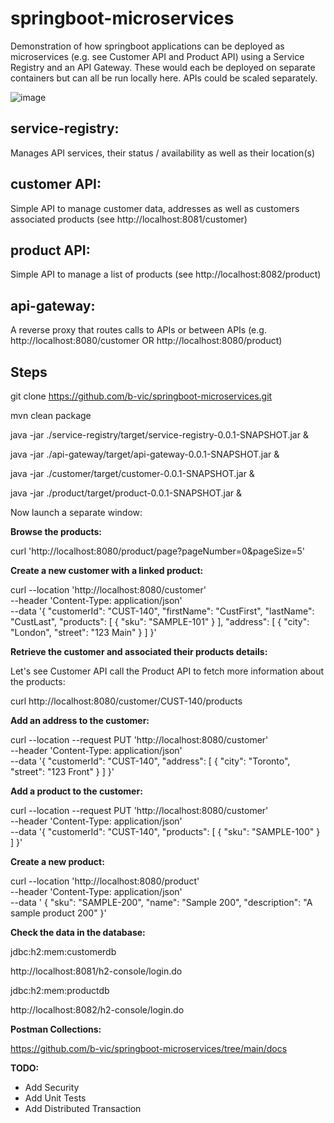 # springboot-microservices

Demonstration of how springboot applications can be deployed as microservices (e.g. see Customer API and Product API) using a Service Registry and an API Gateway. These would each be deployed on separate containers but can all be run locally here.  APIs could be scaled separately.

![image](https://github.com/user-attachments/assets/674aa76d-8304-4b83-b33d-228f0d2660a7)


## service-registry: 

Manages API services, their status / availability as well as their location(s)


## customer API: 

Simple API to manage customer data, addresses as well as customers associated products (see http://localhost:8081/customer)


## product API: 

Simple API to manage a list of products (see http://localhost:8082/product)


## api-gateway: 

A reverse proxy that routes calls to APIs or between APIs (e.g. http://localhost:8080/customer OR http://localhost:8080/product)


## Steps

git clone https://github.com/b-vic/springboot-microservices.git

mvn clean package

java -jar ./service-registry/target/service-registry-0.0.1-SNAPSHOT.jar &

java -jar ./api-gateway/target/api-gateway-0.0.1-SNAPSHOT.jar &

java -jar ./customer/target/customer-0.0.1-SNAPSHOT.jar &

java -jar ./product/target/product-0.0.1-SNAPSHOT.jar &



Now launch a separate window:



**Browse the products:**

curl 'http://localhost:8080/product/page?pageNumber=0&pageSize=5'


**Create a new customer with a linked product:**

curl --location 'http://localhost:8080/customer' \
--header 'Content-Type: application/json' \
--data '{
    "customerId": "CUST-140",
    "firstName": "CustFirst",
    "lastName": "CustLast",
    "products": [
        {
            "sku": "SAMPLE-101"
        }
    ],
    "address": [
        {
            "city": "London",
            "street": "123 Main"
        }
    ]
}'

**Retrieve the customer and associated their products details:**

Let's see Customer API call the Product API to fetch more information about the products:

curl http://localhost:8080/customer/CUST-140/products


**Add an address to the customer:**

curl --location --request PUT 'http://localhost:8080/customer' \
--header 'Content-Type: application/json' \
--data '{
    "customerId": "CUST-140",
    "address": [
        {
            "city": "Toronto",
            "street": "123 Front"
        }
    ]
}'

**Add a product to the customer:**

curl --location --request PUT 'http://localhost:8080/customer' \
--header 'Content-Type: application/json' \
--data '{
    "customerId": "CUST-140",
    "products": [
        {
            "sku": "SAMPLE-100"
        }
    ]
}'

**Create a new product:**

curl --location 'http://localhost:8080/product' \
--header 'Content-Type: application/json' \
--data '    {
        "sku": "SAMPLE-200",
        "name": "Sample 200",
        "description": "A sample product 200"
    }'


**Check the data in the database:**

jdbc:h2:mem:customerdb

http://localhost:8081/h2-console/login.do

jdbc:h2:mem:productdb

http://localhost:8082/h2-console/login.do

**Postman Collections:**

https://github.com/b-vic/springboot-microservices/tree/main/docs


**TODO:**

- Add Security
- Add Unit Tests
- Add Distributed Transaction



